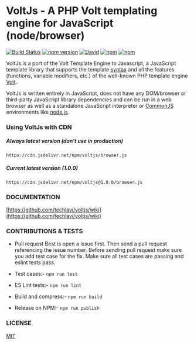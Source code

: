 VoltJs - A PHP Volt templating engine for JavaScript (node/browser)
======
[![Build Status](https://travis-ci.com/techlavi/voltjs.png?branch=master)](https://travis-ci.com/techlavi/voltjs)
[![npm version](https://img.shields.io/npm/v/voltjs.svg)](https://www.npmjs.com/package/voltjs)
[![David](https://img.shields.io/david/dev/techlavi/voltjs.svg)](https://www.npmjs.com/package/voltjs)
[![npm](https://img.shields.io/npm/dw/voltjs.svg)](https://www.npmjs.com/package/voltjs)
[![npm](https://img.shields.io/npm/l/voltjs.svg)](https://github.com/package/voltjs/blob/master/LICENSE)

VoltJs is a port of the Volt Template Engine to Javascript, a JavaScript template library that supports the template [syntax](https://github.com/techlavi/voltjs/wiki/syntax) and all the features (functions, variable modifiers, etc.) of the well-known PHP template engine [Volt](https://docs.phalcon.io/4.0/en/volt).

VoltJs is written entirely in JavaScript, does not have any DOM/browser or third-party JavaScript library dependencies and can be run in a web browser as well as a standalone JavaScript interpreter or [CommonJS](http://www.commonjs.org/) environments like [node.js](https://nodejs.org/).

### Using VoltJs with CDN
##### Always latest version (don't use in production)
```
https://cdn.jsdelivr.net/npm/voltjs/browser.js
```
##### Current latest version (1.0.0)
```
https://cdn.jsdelivr.net/npm/voltjs@1.0.0/browser.js
```

### DOCUMENTATION

[https://github.com/techlavi/voltjs/wiki](https://github.com/techlavi/voltjs/wiki)

### CONTRIBUTIONS & TESTS

* Pull request
  Best is open a issue first. Then send a pull request referencing the issue number. Before sending pull request make sure you add test case for the fix. Make sure all test cases are passing and eslint tests pass.

* Test cases:-
  ```npm run test```

* ES Lint tests:-
  ```npm run lint```

* Build and compress:-
  ```npm run build```

* Release on NPM:-
  ```npm run publish```

### LICENSE

[MIT](https://raw.githubusercontent.com/techlavi/voltjs/master/LICENSE)
